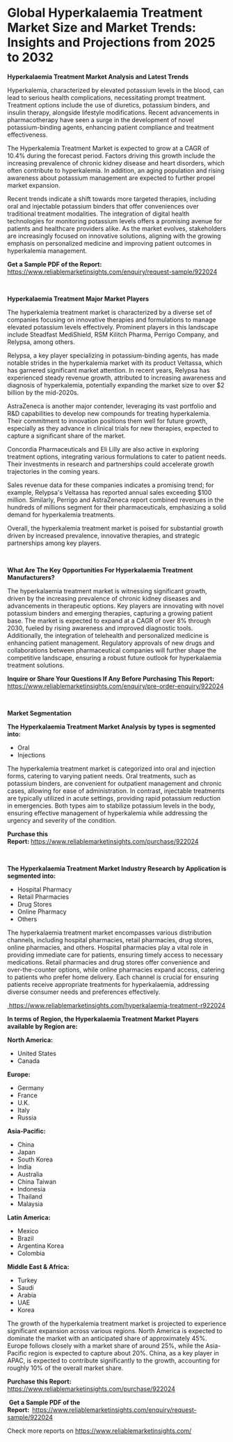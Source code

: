 <p><h1>Global Hyperkalaemia Treatment Market Size and Market Trends: Insights and Projections from 2025 to 2032</h1></p><p><strong>Hyperkalaemia Treatment Market Analysis and Latest Trends</strong></p>
<p><p>Hyperkalemia, characterized by elevated potassium levels in the blood, can lead to serious health complications, necessitating prompt treatment. Treatment options include the use of diuretics, potassium binders, and insulin therapy, alongside lifestyle modifications. Recent advancements in pharmacotherapy have seen a surge in the development of novel potassium-binding agents, enhancing patient compliance and treatment effectiveness.</p><p>The Hyperkalemia Treatment Market is expected to grow at a CAGR of 10.4% during the forecast period. Factors driving this growth include the increasing prevalence of chronic kidney disease and heart disorders, which often contribute to hyperkalemia. In addition, an aging population and rising awareness about potassium management are expected to further propel market expansion.</p><p>Recent trends indicate a shift towards more targeted therapies, including oral and injectable potassium binders that offer conveniences over traditional treatment modalities. The integration of digital health technologies for monitoring potassium levels offers a promising avenue for patients and healthcare providers alike. As the market evolves, stakeholders are increasingly focused on innovative solutions, aligning with the growing emphasis on personalized medicine and improving patient outcomes in hyperkalemia management.</p></p>
<p><strong>Get a Sample PDF of the Report:&nbsp;</strong> <a href="https://www.reliablemarketinsights.com/enquiry/request-sample/922024?utm_campaign=2207&utm_medium=2&utm_source=Github&utm_content=ia&utm_term=07032025&utm_id=hyperkalaemia-treatment">https://www.reliablemarketinsights.com/enquiry/request-sample/922024</a></p>
<p>&nbsp;</p>
<p><strong>Hyperkalaemia Treatment Major Market Players</strong></p>
<p><p>The hyperkalemia treatment market is characterized by a diverse set of companies focusing on innovative therapies and formulations to manage elevated potassium levels effectively. Prominent players in this landscape include Steadfast MediShield, RSM Kilitch Pharma, Perrigo Company, and Relypsa, among others.</p><p>Relypsa, a key player specializing in potassium-binding agents, has made notable strides in the hyperkalemia market with its product Veltassa, which has garnered significant market attention. In recent years, Relypsa has experienced steady revenue growth, attributed to increasing awareness and diagnosis of hyperkalemia, potentially expanding the market size to over $2 billion by the mid-2020s.</p><p>AstraZeneca is another major contender, leveraging its vast portfolio and R&D capabilities to develop new compounds for treating hyperkalemia. Their commitment to innovation positions them well for future growth, especially as they advance in clinical trials for new therapies, expected to capture a significant share of the market.</p><p>Concordia Pharmaceuticals and Eli Lilly are also active in exploring treatment options, integrating various formulations to cater to patient needs. Their investments in research and partnerships could accelerate growth trajectories in the coming years.</p><p>Sales revenue data for these companies indicates a promising trend; for example, Relypsa's Veltassa has reported annual sales exceeding $100 million. Similarly, Perrigo and AstraZeneca report combined revenues in the hundreds of millions segment for their pharmaceuticals, emphasizing a solid demand for hyperkalemia treatments.</p><p>Overall, the hyperkalemia treatment market is poised for substantial growth driven by increased prevalence, innovative therapies, and strategic partnerships among key players.</p></p>
<p>&nbsp;</p>
<p><strong>What Are The Key Opportunities For Hyperkalaemia Treatment Manufacturers?</strong></p>
<p><p>The hyperkalaemia treatment market is witnessing significant growth, driven by the increasing prevalence of chronic kidney diseases and advancements in therapeutic options. Key players are innovating with novel potassium binders and emerging therapies, capturing a growing patient base. The market is expected to expand at a CAGR of over 8% through 2030, fueled by rising awareness and improved diagnostic tools. Additionally, the integration of telehealth and personalized medicine is enhancing patient management. Regulatory approvals of new drugs and collaborations between pharmaceutical companies will further shape the competitive landscape, ensuring a robust future outlook for hyperkalaemia treatment solutions.</p></p>
<p><strong>Inquire or Share Your Questions If Any Before Purchasing This Report:</strong> <a href="https://www.reliablemarketinsights.com/enquiry/pre-order-enquiry/922024?utm_campaign=2207&utm_medium=2&utm_source=Github&utm_content=ia&utm_term=07032025&utm_id=hyperkalaemia-treatment">https://www.reliablemarketinsights.com/enquiry/pre-order-enquiry/922024</a></p>
<p>&nbsp;</p>
<p><strong>Market Segmentation</strong></p>
<p><strong>The Hyperkalaemia Treatment Market Analysis by types is segmented into:</strong></p>
<p><ul><li>Oral</li><li>Injections</li></ul></p>
<p><p>The hyperkalemia treatment market is categorized into oral and injection forms, catering to varying patient needs. Oral treatments, such as potassium binders, are convenient for outpatient management and chronic cases, allowing for ease of administration. In contrast, injectable treatments are typically utilized in acute settings, providing rapid potassium reduction in emergencies. Both types aim to stabilize potassium levels in the body, ensuring effective management of hyperkalemia while addressing the urgency and severity of the condition.</p></p>
<p><strong>Purchase this Report:&nbsp;</strong><a href="https://www.reliablemarketinsights.com/purchase/922024?utm_campaign=2207&utm_medium=2&utm_source=Github&utm_content=ia&utm_term=07032025&utm_id=hyperkalaemia-treatment">https://www.reliablemarketinsights.com/purchase/922024</a></p>
<p>&nbsp;</p>
<p><strong>The Hyperkalaemia Treatment Market Industry Research by Application is segmented into:</strong></p>
<p><ul><li>Hospital Pharmacy</li><li>Retail Pharmacies</li><li>Drug Stores</li><li>Online Pharmacy</li><li>Others</li></ul></p>
<p><p>The hyperkalaemia treatment market encompasses various distribution channels, including hospital pharmacies, retail pharmacies, drug stores, online pharmacies, and others. Hospital pharmacies play a vital role in providing immediate care for patients, ensuring timely access to necessary medications. Retail pharmacies and drug stores offer convenience and over-the-counter options, while online pharmacies expand access, catering to patients who prefer home delivery. Each channel is crucial for ensuring patients receive appropriate treatments for hyperkalaemia, addressing diverse consumer needs and preferences effectively.</p></p>
<p><a href="https://www.reliablemarketinsights.com/hyperkalaemia-treatment-r922024?utm_campaign=2207&utm_medium=2&utm_source=Github&utm_content=ia&utm_term=07032025&utm_id=hyperkalaemia-treatment">&nbsp;https://www.reliablemarketinsights.com/hyperkalaemia-treatment-r922024</a></p>
<p><strong>In terms of Region, the Hyperkalaemia Treatment Market Players available by Region are:</strong></p>
<p>
    <p> <strong> North America: </strong>
        <ul>
            <li>United States</li>
            <li>Canada</li>
        </ul>
        </p> 
    <p> <strong> Europe: </strong>
        <ul>
            <li>Germany</li>
            <li>France</li>
            <li>U.K.</li>
            <li>Italy</li>
            <li>Russia</li>
        </ul>
        </p> 
    <p> <strong> Asia-Pacific: </strong>
        <ul>
            <li>China</li>
            <li>Japan</li>
            <li>South Korea</li>
            <li>India</li>
            <li>Australia</li>
            <li>China Taiwan</li>
            <li>Indonesia</li>
            <li>Thailand</li>
            <li>Malaysia</li>
        </ul>
        </p> 
    <p> <strong> Latin America: </strong>
        <ul>
            <li>Mexico</li>
            <li>Brazil</li>
            <li>Argentina Korea</li>
            <li>Colombia</li>
        </ul>
        </p> 
    <p> <strong> Middle East & Africa: </strong>
        <ul>
            <li>Turkey</li>
            <li>Saudi</li>
            <li>Arabia</li>
            <li>UAE</li>
            <li>Korea</li>
        </ul>
    </p>
    </p>
<p><p>The growth of the hyperkalemia treatment market is projected to experience significant expansion across various regions. North America is expected to dominate the market with an anticipated share of approximately 45%. Europe follows closely with a market share of around 25%, while the Asia-Pacific region is expected to capture about 20%. China, as a key player in APAC, is expected to contribute significantly to the growth, accounting for roughly 10% of the overall market share.</p></p>
<p><strong>Purchase this Report: </strong><a href="https://www.reliablemarketinsights.com/purchase/922024?utm_campaign=2207&utm_medium=2&utm_source=Github&utm_content=ia&utm_term=07032025&utm_id=hyperkalaemia-treatment">https://www.reliablemarketinsights.com/purchase/922024</a></p>
<p>&nbsp;<strong>Get a Sample PDF of the Report:&nbsp;&nbsp;</strong><a href="https://www.reliablemarketinsights.com/enquiry/request-sample/922024?utm_campaign=2207&utm_medium=2&utm_source=Github&utm_content=ia&utm_term=07032025&utm_id=hyperkalaemia-treatment">https://www.reliablemarketinsights.com/enquiry/request-sample/922024</a></p>
<p><strong></strong></p>
<p>Check more reports on <a href="https://www.reliablemarketinsights.com/?utm_campaign=2207&utm_medium=2&utm_source=Github&utm_content=ia&utm_term=07032025&utm_id=hyperkalaemia-treatment">https://www.reliablemarketinsights.com/</a></p>